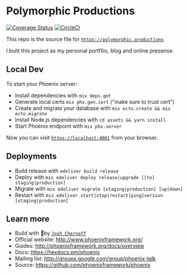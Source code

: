 # Polymorphic Productions

[![Coverage Status](https://coveralls.io/repos/github/PolymorphicProductions/polymorphic.productions/badge.svg?branch=master)](https://coveralls.io/github/PolymorphicProductions/polymorphic.productions?branch=master) [![CircleCI](https://circleci.com/gh/PolymorphicProductions/polymorphic.productions.svg?style=svg)](https://circleci.com/gh/PolymorphicProductions/polymorphic.productions)

This repo is the source file for [`https://polymorphic.productions`](https://polymorphic.productions)

I built this project as my personal portfilio, blog and online presense. 

## Local Dev
To start your Phoenix server:

- Install dependencies with `mix deps.get`
- Generate local certs `mix phx.gen.cert` ("make sure to trust cert")
- Create and migrate your database with `mix ecto.create && mix ecto.migrate`
- Install Node.js dependencies with `cd assets && yarn install`
- Start Phoenix endpoint with `mix phx.server`

Now you can visit [`https://localhost:4001`](https://localhost:4001) from your browser.

## Deployments
- Build release with `edeliver build release`
- Deploy with `mix edeliver deploy release|upgrade [[to] staging|production]`
- Migrate with `mix edeliver migrate [staging|production] [up|down]`
- Restart with `mix edeliver start|stop|restart|ping|version [staging|production]`

## Learn more
- Build with 🍆by [`Josh Chernoff`](https://polymorphic.productions/contact)
- Official website: http://www.phoenixframework.org/
- Guides: http://phoenixframework.org/docs/overview
- Docs: https://hexdocs.pm/phoenix
- Mailing list: http://groups.google.com/group/phoenix-talk
- Source: https://github.com/phoenixframework/phoenix
